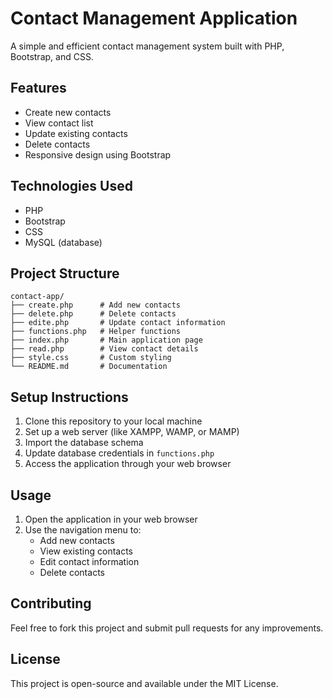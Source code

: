 # Contact Management Application

A simple and efficient contact management system built with PHP, Bootstrap, and CSS.

## Features

- Create new contacts
- View contact list
- Update existing contacts
- Delete contacts
- Responsive design using Bootstrap

## Technologies Used

- PHP
- Bootstrap
- CSS
- MySQL (database)

## Project Structure

```
contact-app/
├── create.php      # Add new contacts
├── delete.php      # Delete contacts
├── edite.php       # Update contact information
├── functions.php   # Helper functions
├── index.php       # Main application page
├── read.php        # View contact details
├── style.css       # Custom styling
└── README.md       # Documentation
```

## Setup Instructions

1. Clone this repository to your local machine
2. Set up a web server (like XAMPP, WAMP, or MAMP)
3. Import the database schema
4. Update database credentials in `functions.php`
5. Access the application through your web browser

## Usage

1. Open the application in your web browser
2. Use the navigation menu to:
   - Add new contacts
   - View existing contacts
   - Edit contact information
   - Delete contacts

## Contributing

Feel free to fork this project and submit pull requests for any improvements.

## License

This project is open-source and available under the MIT License.
